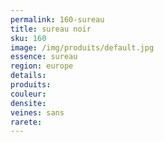 ```yaml
---
permalink: 160-sureau
title: sureau noir
sku: 160
image: /img/produits/default.jpg
essence: sureau
region: europe
details: 
produits:
couleur: 
densite: 
veines: sans
rarete: 
---
```

